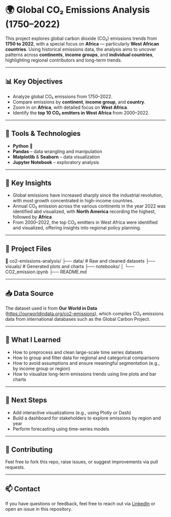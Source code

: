 # 🌍 Global CO₂ Emissions Analysis (1750–2022)

This project explores global carbon dioxide (CO₂) emissions trends from **1750 to 2022**, with a special focus on **Africa** — particularly **West African countries**. Using historical emissions data, the analysis aims to uncover patterns across **continents**, **income groups**, and **individual countries**, highlighting regional contributors and long-term trends.

---

## 📊 Key Objectives

- Analyze global CO₂ emissions from 1750–2022.
- Compare emissions by **continent**, **income group**, and **country**.
- Zoom in on **Africa**, with detailed focus on **West Africa**.
- Identify the **top 10 CO₂ emitters in West Africa** from 2000–2022.

---

## 🔧 Tools & Technologies

- **Python** 🐍  
- **Pandas** – data wrangling and manipulation  
- **Matplotlib** & **Seaborn** – data visualization  
- **Jupyter Notebook** – exploratory analysis  

---

## 📌 Key Insights

- Global emissions have increased sharply since the industrial revolution, with most growth concentrated in high-income countries.
- Annual CO₂ emission across the various continents in the year 2022 was identified abd visualized, with **North America** recording the highest, followed by **Africa**
- From 2000–2022, the top CO₂ emitters in West Africa were identified and visualized, offering insights into regional policy planning.

---

## 📁 Project Files

📂 co2-emissions-analysis/
├── data/ # Raw and cleaned datasets
├── visuals/ # Generated plots and charts
├── notebooks/
│ └── CO2_emission.ipynb
├── README.md

---

## 📥 Data Source

The dataset used is from **Our World in Data** (https://ourworldindata.org/co2-emissions), which compiles CO₂ emissions data from international databases such as the Global Carbon Project.

---

## 🧠 What I Learned

- How to preprocess and clean large-scale time series datasets
- How to group and filter data for regional and categorical comparisons
- How to avoid assumptions and ensure meaningful segmentation (e.g., by income group or region)
- How to visualize long-term emissions trends using line plots and bar charts

---

## 📌 Next Steps

- Add interactive visualizations (e.g., using Plotly or Dash)
- Build a dashboard for stakeholders to explore emissions by region and year
- Perform forecasting using time-series models

---

## 🤝 Contributing

Feel free to fork this repo, raise issues, or suggest improvements via pull requests.

---

## 📫 Contact

If you have questions or feedback, feel free to reach out via [LinkedIn](https://www.linkedin.com/in/vincent-otoo/) or open an issue in this repository.
